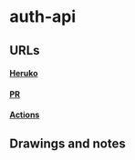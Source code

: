 # auth-api
## URLs
#### [Heruko](https://auth-api-qais.herokuapp.com/)
#### [PR](https://github.com/qaisalmanasra/auth-api/pulls)
#### [Actions](https://github.com/qaisalmanasra/auth-api/actions)
## Drawings and notes